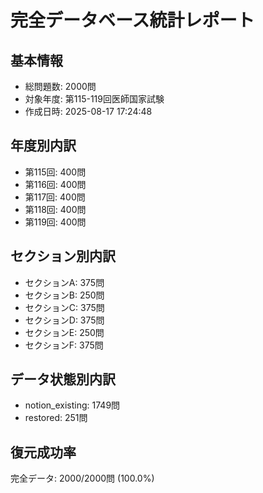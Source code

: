 # 完全データベース統計レポート

## 基本情報
- 総問題数: 2000問
- 対象年度: 第115-119回医師国家試験
- 作成日時: 2025-08-17 17:24:48

## 年度別内訳
- 第115回: 400問
- 第116回: 400問
- 第117回: 400問
- 第118回: 400問
- 第119回: 400問

## セクション別内訳
- セクションA: 375問
- セクションB: 250問
- セクションC: 375問
- セクションD: 375問
- セクションE: 250問
- セクションF: 375問

## データ状態別内訳
- notion_existing: 1749問
- restored: 251問

## 復元成功率
完全データ: 2000/2000問 (100.0%)
